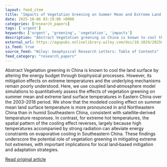 ```yaml
---
layout: feed_item
title: "Impacts of Vegetation Greening on Summer Mean and Extreme Land Surface Temperatures in Eastern China"
date: 2025-10-06 03:19:08 +0000
categories: [research_papers]
tags: ['urgent']
keywords: ['urgent', 'greening', 'vegetation', 'impacts']
description: "Abstract Vegetation greening in China is known to cool the land surface by altering the energy budget through biophysical processes"
external_url: https://agupubs.onlinelibrary.wiley.com/doi/10.1029/2025GL118453?af=R
is_feed: true
source_feed: "Wiley: Geophysical Research Letters: Table of Contents"
feed_category: "research_papers"
---
```


Abstract Vegetation greening in China is known to cool the land surface by altering the energy budget through biophysical processes. However, its mitigation effects on extreme temperatures and the underlying mechanisms remain poorly understood. Here, we use coupled land‐atmosphere model simulations to quantitatively assess the effects of vegetation greening on summer mean and extreme land surface temperatures in Eastern China over the 2003–2018 period. We show that the modeled cooling effect on summer mean land surface temperature is more pronounced in arid Northeastern China than in humid Southeastern China, consistent with satellite‐derived temperature responses. In contrast, for extreme hot temperatures, the spatial pattern of the cooling effect reverses, largely because high temperatures accompanied by strong radiation can alleviate energy constraints on evaporative cooling in Southeastern China. These findings underscore the potential role of vegetation greening in mitigating extreme hot extremes, with important implications for local land‐based mitigation and adaptation strategies.

[Read original article](https://agupubs.onlinelibrary.wiley.com/doi/10.1029/2025GL118453?af=R)
